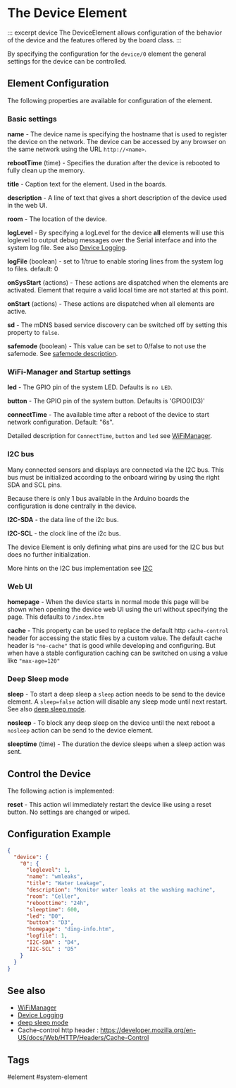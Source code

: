# The Device Element

::: excerpt device
The DeviceElement allows configuration of the behavior of the device and the features offered by the board class.
:::

By specifying the configuration for the `device/0` element the general settings for the device can be controlled.

## Element Configuration

The following properties are available for configuration of the element.

<object data="/element.svg?device" type="image/svg+xml"></object>

### Basic settings

**name** - The device name is specifying the hostname that is used to register the device on the network.
The device can be accessed by any browser on the same network using the URL `http://<name>`.

**rebootTime** (time) - Specifies the duration after the device is rebooted to fully clean up the memory.

**title** - Caption text for the element. Used in the boards.

**description** - A line of text that gives a short description of the device used in the web UI.

**room** - The location of the device.

**logLevel** - By specifying a logLevel for the device **all** elements will use this loglevel
to output debug messages over the Serial interface and into the system log file.
See also [Device Logging](/logger.md).

**logFile** (boolean) - set to 1/true to enable storing lines from the system log to files. default: 0

**onSysStart** (actions) - These actions are dispatched when the elements are activated. Element that require a valid local time are not started at this point.  

**onStart** (actions) - These actions are dispatched when all elements are active. 

**sd** - The mDNS based service discovery can be switched off by setting this property to `false`.

**safemode** (boolean) - This value can be set to 0/false to not use the safemode. See [safemode description](/safemode.md).


### WiFi-Manager and Startup settings

**led** - The GPIO pin of the system LED. Defaults is `no LED`.

**button** - The GPIO pin of the system button. Defaults is 'GPIO0(D3)'

**connectTime** - The available time after a reboot of the device to start network configuration. Default: "6s".

Detailed description for `ConnectTime`, `button` and `led` see [WiFiManager](/wifimanager.md).


### I2C bus

Many connected sensors and displays are connected via the I2C bus. This bus must be initialized according to the onboard wiring by using the right SDA and SCL pins.

Because there is only 1 bus available in the Arduino boards the configuration is done centrally in the device.

**I2C-SDA** - the data line of the i2c bus.

**I2C-SCL** - the clock line of the i2c bus.

The device Element is only defining what pins are used for the I2C bus but does no further initialization.

More hints on the I2C bus implementation see [I2C](/i2c.md)


### Web UI

**homepage** - When the device starts in normal mode this page will be shown when opening the device web UI using the url without specifying the page. This defaults to `/index.htm`

**cache** - This property can be used to replace the default http `cache-control` header for accessing the static files by a custom value.
The default cache header is `"no-cache"` that is good while developing and configuring.
But when have a stable configuration caching can be switched on using a value like `"max-age=120"` 


### Deep Sleep mode

**sleep** - To start a deep sleep a `sleep` action needs to be send to the device element.
A `sleep=false` action will disable any sleep mode until next restart. See also [deep sleep mode](/boards/deepsleep.md).

**nosleep** -  To block any deep sleep on the device until the next reboot a `nosleep` action can be send to the device element.

**sleeptime** (time) -  The duration the device sleeps when a sleep action was sent.



## Control the Device

The following action is implemented:

**reset** - This action wil immediately restart the device like using a reset button. No settings are changed or wiped. 


## Configuration Example

```JSON
{
  "device": {
    "0": {
      "loglevel": 1,
      "name": "wmleaks",
      "title": "Water Leakage",
      "description": "Monitor water leaks at the washing machine",
      "room": "Celler",
      "reboottime": "24h",
      "sleeptime": 600,
      "led": "D0",
      "button": "D3",
      "homepage": "ding-info.htm",
      "logfile": 1,
      "I2C-SDA" : "D4",
      "I2C-SCL" : "D5"
    }
  }
}
```

## See also

* [WiFiManager](/wifimanager)
* [Device Logging](/logger.md)
* [deep sleep mode](/boards/deepsleep.md)
* Cache-control http header : <https://developer.mozilla.org/en-US/docs/Web/HTTP/Headers/Cache-Control>


## Tags
#element #system-element

